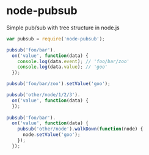 # node-pubsub

Simple pub/sub with tree structure in node.js

```js
var pubsub = require('node-pubsub');

pubsub('foo/bar').
  on('value', function(data) {
    console.log(data.event); // 'foo/bar/zoo'
    console.log(data.value); // 'goo'
  });

pubsub('foo/bar/zoo').setValue('goo');
```

```js
pubsub('other/node/1/2/3').
  on('value', function(data) {
  });
  
pubsub('foo/bar').
  on('value', function(data) {
    pubsub('other/node').walkDown(function(node) {
      node.setValue('goo');
    });
  });
```
